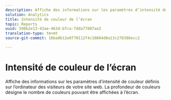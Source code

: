 ```yaml
---
description: Affiche des informations sur les paramètres d’intensité de couleur définis sur l’ordinateur des visiteurs de votre site web. La profondeur de couleurs désigne le nombre de couleurs pouvant être affichées à l’écran.
solution: Analytics
title: Intensité de couleur de l’écran
topic: Reports
uuid: 508b2e13-43ae-463d-bfca-7dda77807aa3
translation-type: tm+mt
source-git-commit: 16ba0b12e0f70112f4c10804d0a13c278388ecc2

---
```



# Intensité de couleur de l’écran

Affiche des informations sur les paramètres d’intensité de couleur définis sur l’ordinateur des visiteurs de votre site web. La profondeur de couleurs désigne le nombre de couleurs pouvant être affichées à l’écran.

